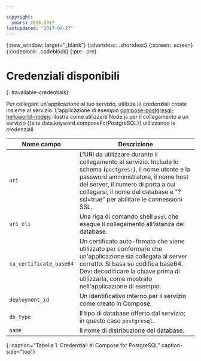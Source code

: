```yaml
---

copyright:
  years: 2016,2017
lastupdated: "2017-04-27"
---
```


{:new_window: target="_blank"}
{:shortdesc: .shortdesc}
{:screen: .screen}
{:codeblock: .codeblock}
{:pre: .pre}

# Credenziali disponibili
{: #available-credentials}

Per collegare un'applicazione al tuo servizio, utilizza le credenziali create insieme al servizio. L'applicazione di esempio [compose-postgresql-helloworld-nodejs](https://github.com/IBM-Bluemix/compose-postgresql-helloworld-nodejs) illustra come utilizzare Node.js per il collegamento a un servizio {{site.data.keyword.composeForPostgreSQL}} utilizzando le credenziali.

Nome campo|Descrizione
----------|-----------
`uri`|L'URI da utilizzare durante il collegamento al servizio. Include lo schema (`postgres:`), il nome utente e la password amministratore, il nome host del server, il numero di porta a cui collegarsi, il nome del database e "?ssl=true" per abilitare le connessioni SSL.
`uri_cli`|Una riga di comando shell `psql` che esegue il collegamento all'istanza del database.
`ca_certificate_base64`|Un certificato auto-firmato che viene utilizzato per confermare che un'applicazione sia collegata al server corretto. Si basa su codifica base64. Devi decodificare la chiave prima di utilizzarla, come mostrato nell'applicazione di esempio.
`deployment_id`|Un identificativo interno per il servizio come creato in Compose.
`db_type`|Il tipo di database offerto dal servizio; in questo caso `postgresql`.
`name`|Il nome di distribuzione del database.
{: caption="Tabella 1. Credenziali di Compose for PostgreSQL" caption-side="top"}
